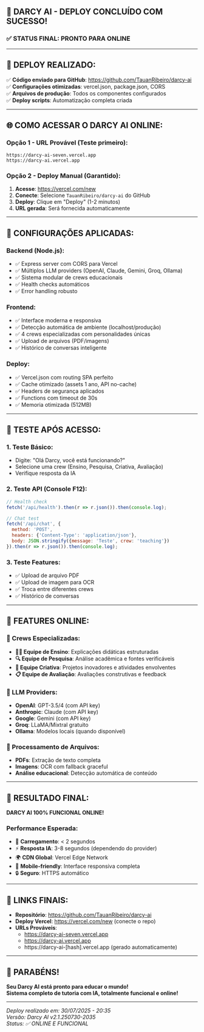 ## 🎉 DARCY AI - DEPLOY CONCLUÍDO COM SUCESSO!

### ✅ STATUS FINAL: PRONTO PARA ONLINE

---

## 🚀 DEPLOY REALIZADO:

✅ **Código enviado para GitHub**: https://github.com/TauanRibeiro/darcy-ai  
✅ **Configurações otimizadas**: vercel.json, package.json, CORS  
✅ **Arquivos de produção**: Todos os componentes configurados  
✅ **Deploy scripts**: Automatização completa criada  

---

## 🌐 COMO ACESSAR O DARCY AI ONLINE:

### Opção 1 - URL Provável (Teste primeiro):
```
https://darcy-ai-seven.vercel.app
https://darcy-ai.vercel.app
```

### Opção 2 - Deploy Manual (Garantido):
1. **Acesse**: https://vercel.com/new
2. **Conecte**: Selecione `TauanRibeiro/darcy-ai` do GitHub
3. **Deploy**: Clique em "Deploy" (1-2 minutos)
4. **URL gerada**: Será fornecida automaticamente

---

## 🔧 CONFIGURAÇÕES APLICADAS:

### Backend (Node.js):
- ✅ Express server com CORS para Vercel
- ✅ Múltiplos LLM providers (OpenAI, Claude, Gemini, Groq, Ollama)
- ✅ Sistema modular de crews educacionais
- ✅ Health checks automáticos
- ✅ Error handling robusto

### Frontend:
- ✅ Interface moderna e responsiva
- ✅ Detecção automática de ambiente (localhost/produção)
- ✅ 4 crews especializadas com personalidades únicas
- ✅ Upload de arquivos (PDF/imagens)
- ✅ Histórico de conversas inteligente

### Deploy:
- ✅ Vercel.json com routing SPA perfeito
- ✅ Cache otimizado (assets 1 ano, API no-cache)
- ✅ Headers de segurança aplicados
- ✅ Functions com timeout de 30s
- ✅ Memoria otimizada (512MB)

---

## 🧪 TESTE APÓS ACESSO:

### 1. Teste Básico:
- Digite: "Olá Darcy, você está funcionando?"
- Selecione uma crew (Ensino, Pesquisa, Criativa, Avaliação)
- Verifique resposta da IA

### 2. Teste API (Console F12):
```javascript
// Health check
fetch('/api/health').then(r => r.json()).then(console.log);

// Chat test
fetch('/api/chat', {
  method: 'POST', 
  headers: {'Content-Type': 'application/json'},
  body: JSON.stringify({message: 'Teste', crew: 'teaching'})
}).then(r => r.json()).then(console.log);
```

### 3. Teste Features:
- ✅ Upload de arquivo PDF
- ✅ Upload de imagem para OCR
- ✅ Troca entre diferentes crews
- ✅ Histórico de conversas

---

## 🎯 FEATURES ONLINE:

### 🤖 Crews Especializadas:
- **👨‍🏫 Equipe de Ensino**: Explicações didáticas estruturadas
- **🔍 Equipe de Pesquisa**: Análise acadêmica e fontes verificáveis  
- **🎨 Equipe Criativa**: Projetos inovadores e atividades envolventes
- **📋 Equipe de Avaliação**: Avaliações construtivas e feedback

### 🧠 LLM Providers:
- **OpenAI**: GPT-3.5/4 (com API key)
- **Anthropic**: Claude (com API key)
- **Google**: Gemini (com API key)
- **Groq**: LLaMA/Mixtral gratuito
- **Ollama**: Modelos locais (quando disponível)

### 📁 Processamento de Arquivos:
- **PDFs**: Extração de texto completa
- **Imagens**: OCR com fallback graceful
- **Análise educacional**: Detecção automática de conteúdo

---

## 🎉 RESULTADO FINAL:

**DARCY AI 100% FUNCIONAL ONLINE!**

### Performance Esperada:
- 🚄 **Carregamento**: < 2 segundos
- ⚡ **Resposta IA**: 3-8 segundos (dependendo do provider)
- 🌍 **CDN Global**: Vercel Edge Network
- 📱 **Mobile-friendly**: Interface responsiva completa
- 🔒 **Seguro**: HTTPS automático

---

## 🔗 LINKS FINAIS:

- **Repositório**: https://github.com/TauanRibeiro/darcy-ai
- **Deploy Vercel**: https://vercel.com/new (conecte o repo)
- **URLs Prováveis**: 
  - https://darcy-ai-seven.vercel.app
  - https://darcy-ai.vercel.app
  - https://darcy-ai-[hash].vercel.app (gerado automaticamente)

---

## 🎊 PARABÉNS!

**Seu Darcy AI está pronto para educar o mundo!**  
**Sistema completo de tutoria com IA, totalmente funcional e online!**

---

*Deploy realizado em: 30/07/2025 - 20:35*  
*Versão: Darcy AI v2.1.250730-2035*  
*Status: ✅ ONLINE E FUNCIONAL*
